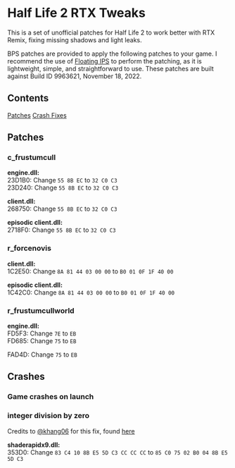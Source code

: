 # Half Life 2 RTX Tweaks

This is a set of unofficial patches for Half Life 2 to work better with RTX Remix, fixing missing shadows and light leaks.

BPS patches are provided to apply the following patches to your game. I recommend the use of [Floating IPS](https://www.romhacking.net/utilities/1040/) to perform the patching, as it is lightweight, simple, and straightforward to use. These patches are built against Build ID 9963621, November 18, 2022.

## Contents

[Patches](https://github.com/BlueAmulet/SourceRTXTweaks/tree/main/hl2#patches)
[Crash Fixes](https://github.com/BlueAmulet/SourceRTXTweaks/tree/main/hl2#crashes)

## Patches

### c_frustumcull

**engine.dll:**  
23D1B0: Change `55 8B EC` to `32 C0 C3`  
23D240: Change `55 8B EC` to `32 C0 C3`

**client.dll:**  
268750: Change `55 8B EC` to `32 C0 C3`  
		  
**episodic client.dll:**  
2718F0: Change `55 8B EC` to `32 C0 C3`

### r_forcenovis

**client.dll:**  
1C2E50: Change `8A 81 44 03 00 00` to `B0 01 0F 1F 40 00`

**episodic client.dll:**  
1C42C0: Change `8A 81 44 03 00 00` to `B0 01 0F 1F 40 00`

### r_frustumcullworld

**engine.dll:**  
FD5F3: Change `7E` to `EB`  
FD685: Change `75` to `EB`

FAD4D: Change `75` to `EB`  

## Crashes

### Game crashes on launch  
### integer division by zero

Credits to [@khang06](https://github.com/khang06) for this fix, found [here](https://github.com/khang06/misc/tree/master/reversing/source/portalrtxvbfix)

**shaderapidx9.dll:**  
353D0: Change `83 C4 10 8B E5 5D C3 CC CC CC` to `85 C0 75 02 B0 04 8B E5 5D C3`
